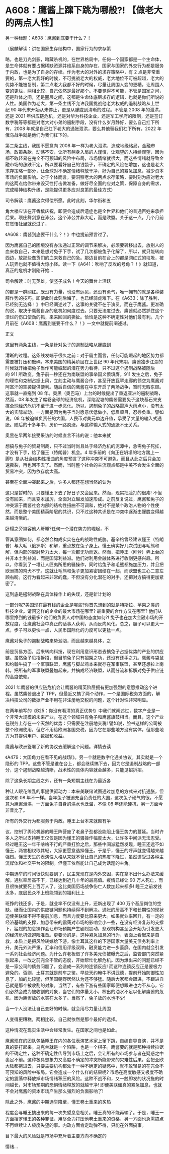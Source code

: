 # A608：鹰酱上蹿下跳为哪般?! 【做老大的两点人性】

另一种标题：A608：鹰酱到底要干什么？！

（展麟解读：讲在国家生存结构中，国家行为的求存策

略，也是刀光剑影，暗藏杀机的，在世界格局中，任何一个国家都是一个生命体，是生命体就有要占据稀缺资源并维系自身的存在，国家与国家的外交行为都是服务于内政，也是为了自身的存续。作为老大的对外的求存策略中，有 2 点是非常重要的，第一老大我好的时候，不可挑战老大的权威，老大地位不可被超越，老大的优势不能被复制，第二点老大我都不好的时候，尽量让周围人变的更糟，让周围人变的更烂，两相比较，自己依然是最好那个。不要觉得不可能，不管是国家之间，还是群体之间，还是圈层之间，这都是生命体底层求存的逻辑，也就是你们所说的人性。美国作为老大，第一条主线不允许我国挑战他老大权威的遏制战略从上世纪 90 年代末开始从未停止，更是从朦胧到清晰的过程。不管是 2008 年的泄洪，还是 2021 年供应链危机，还是对华为科技企业，还是军工学府的限制，还是签订数字税等等都是对老大对小弟的遏制手段，没有什么岁月静好，要么自己扛下所有，2008 年就是自己扛下老大的通胀泄洪，要么其他替我们杠下所有，2022 年俄乌战争就是他们为我们扛下的。

第二条主线，我国不愿意向 2008 年一样为老大泄洪，造成地缘格局，金融市场，政策条款，动荡不安，让所有躬身入局的人谨慎，让观望的人持续观望，因为都不敢轻易在完全不可预知的风险中布局，市场情绪就很大，而这些情绪就导致金融市场的涨跌不定，所以要看好自己的钱袋子，不确定的风险在增加，这也是老大求存策略一部分，让全球对不确定情绪释放干净，好为自己的紧急加息，减少资本市场的负面影响。对于个体而言，要洞察老大的两点求存策略，要时刻为应对老大的这两点给你带来毁灭性打击做准备，做好尽全面的应对之策，保障自身的需求，完成精神结构升级，是能提供更多应对良策的最佳方式）

司令解读：鹰酱这次得偿所愿。此时此刻，华尔街和五

角大楼应该在开香槟庆祝，即便会造成后遗症也是全世界和他们的普通百姓来承担后果。项庄舞剑意在沛公，这个沛公并非大毛，而是欧盟。关于这一点，几个月前在觉悟社里就说过了，

《A608：鹰酱到底要干什么？！》中也提前预言过了。

因为鹰酱自己的困境没有办法通过正常的调节来解决，必须要转移出去，放别人的血来救自己，本来是想对兔子下手，试了几次都被兔子化解了，所以，就只能转向西边，放那些蠢货们的血来救自己的急。那边目前在台上的都是网红式的垃圾，被人玩弄也就不值得大惊小怪。读一下《A641：吹响了反攻的号角？！》就知道，真正的危机才刚刚开始…

司令解读：时无英雄，使竖子成名！今天的舞台上活跃

的都是一群网红。既没有力量，也没有远见，还没有勇气，唯一拥有的就是各种装腔作势的技巧。即便此时此刻后悔了，也已经骑虎难下。在《A633：除了胜利，已经别无选择！》中已经阐述过了，这事的关键不在于演员，而在于鹰酱。更准确的说，取决于鹰酱自身的危机如何度过去。只要无法度过去，鹰酱就必然抓住这个溃烂的伤口使劲的抓，来来回回的撕扯。恰恰是这种不确定性对他们最有利。几个月前在《A608：鹰酱到底要干什么？！》一文中就提前阐述过。

正文

这里有两条主线，一条是针对兔子的遏制战略从朦胧到

清晰的过程。这条线发端于很久之前：对于霸主而言，任何可能崛起的地区势力都需要被打压和敲碎。本来美国的精英阶层在上世纪 90 年代末期，鹰酱独步江湖的时候就开始把兔子当作可能崛起的潜在势力看待，只不过这个遏制战略被随后的 911 所改变。兔子前一秒还在为南联盟的事举国义愤填膺。911 发生之后，兔子的理性和克制占据上风，立刻主动与鹰酱合作，甚至开放瓦罕走廊的领空为鹰酱对阿富汗的空袭提供便利。随后自信的鹰酱在中东开启了两场战争，暂时无暇东顾。这事就一直拖到 08 年。奥黑（奥巴马）上台的时候提出了重返亚洲的遏制战略，然而，08 年发生了席卷全球的经济危机，深陷泥塘的鹰酱需要兔子这块基石来支撑全球经济危机不至于进一步恶化。所以，遏制兔子的战略雷声大雨点小，没有太大的实际举动。一方面是因为兔子当时愿意伏低做小，低眉顺目，忍辱负重。譬如说，08 年被迫做负责任的大国，人民币对美元单边升值，承受了大量的输入式通胀。随后的十多年中，房价一路疯涨，与这种输入式的通胀不无关系。

奥黑在早两年接受采访的时候直言不讳的说：他本来就

想搞与兔子的贸易制裁，只不过当时尚且处于经济危机的泥潭中，急需兔子死扛，才没有下手，给了懂王（特朗普）机会。4 年多前的《向正在坍塌的地方踹上一脚!》是从社会结构性扭曲的角度预言了这种冲突不可避免，而且从此之后只会加速撕裂，再也回不去了。然而，当时整个社会的主流观点都是中美不会发生全面的贸易冲突，因为依存度太高。

甚至在全面冲突起来之后，许多人都还在想当然的认为

这只是暂时的，只要懂王下去了好日子又会回来。然而，现实把脸打的很疼! 不但没有回来，而且变本加厉，全面对立越发加速形成。之前反复说过，鹰酱和兔子的冲突源于鹰酱社会内部的结构性扭曲不可调和，绝对不是某个政治人物的个性使然，而是整个美国精英阶层的共识，只不过这种共识是在冲突中逐渐由朦胧变得越来越清晰的。

卧榻之旁岂容他人鼾睡?任何一个潜在势力的崛起，不

管其意图如何，都必然会构成实实在在的战略性威胁。基辛格曾经建议懂王（特朗普）与大毛（俄罗斯）和解，重点放在兔子身上。懂王确实好几次试图与毛熊和解，但内部的掣肘势力太大，每一次都无功而返。然而，把睡王（拜登）弄上台的并非本土利益派，而是国际利益派。他们对利用金融体系进行收割更感兴趣。所以，你看到了一堆让人匪夷所思的骚操作，同时给兔子和毛熊都施加压力，并且把欧洲搞的鸡犬不宁。这就让毛熊和兔子更加紧密团结在一起，而欧盟也三心二意左顾右盼。这行为看起来非常的蠢，不但没有分化潜在的对手，还把对方搞得更加紧密了。

这到底是遏制战略在具体操作上的失误，还是新计划的

一部分呢?美国现在最有钱的企业是哪些?你首先想到的就是特斯拉、苹果之类的科技企业。请问这样的企业的最大市场在哪里? 最重要的合作方又在哪里? 他们从哪里挣到的钱最多? 他们的负责人对中国的态度如何?! 兔子也在加大金融市场的开放程度，让鹰酱社会中真正的话事人获利，从而反向风化。总之，胆子可以更大一点，步子可以更快一点，人民币国际化的力度可以更猛一点。

鹰酱对兔子的遏制战略来势汹汹，而且越来越具体，之

前是贸易方面，后来转向科技，现在利用意识形态去搞兔子占据优势的产业的供应链。虽然兔子见招拆招，但目前兔子只有招架之功，还没有还手之力。鹰酱与袋鼠和约翰牛搞了一个军事联盟，鹰酱与脚盆鸡本来就存在军事联盟，甚至还想拉上南韩，把所有的军事联盟叠加起来，并搞成经济联盟，从而分流和拆解对兔子供应链的高度依赖。

2021 年鹰酱的供应链危机会让鹰酱的精英阶层拥有更加强烈的意愿推动这个进程。虽然鹰酱退出了 TPP，但最近又搞了两个动作，一个是国际税务方面的，解决科技公司的数据产业不用在非注册地交税的问题，这个针对性非常明显。

在两年前写的《B25：你没有看清的真正优势!》中我们就阐述过，数字产业是一个非常大规模的未来产业，在这个领域只有兔子和鹰酱旗鼓相当。而且，这个产业在税务上存在一个天然的优势：只需要在注册地交税! 譬如说，脸书这样的公司被整个欧洲使用，但它不用给欧洲各国交税，因为它在那些地方没有实体，但那些地方为其提供用户、数据和收益。

鹰酱与欧洲签署了新的协议去缓解这个问题。详情去读

《A479：大国角力在看不见的战场!》。另一个就是数字化通关协议，其实就是一个隐形的 TPP。这些不管是谁在台上，都会继续搞下去，因为它是遏制战略的一部分，这个遏制战略越清晰，战术性的具体内容就会越多，只能见招拆招。

除了这条长期主线之外，还有一条短期主线在为最近各

种让人眼花缭乱的事提供驱动力：本来美联储试图通过加息的方式来对抗通胀，但这次和 08 年不一样。当年兔子被迫充当负责任的大国，这次兔子硬气的很，不愿意为鹰酱泄洪，一方面兔子自身的洪水也泛滥，不像 08 年还能硬抗，另一方面今非昔比了。

所有的外交行为都服务于内政。睡王上台本来就颇有争

议，控制了舆论机器的睡王阵营废了老鼻子劲都没能阻止懂王势力的蔓延。当时许多人之所以支持睡王仅仅是因为懂王的骚操作幅度太大，让许多中间派无法忍受。经过睡王这一年干啥啥不行的严重打脸之后，那些中间派猛然发现，睡王还远不如懂王，两害相权取其轻，大家更愿意选择懂王。于是乎，懂王的呼声就变得越来越强烈。懂王天生的表演性人格从来就不曾让自己的热度下降过，虽然遭受过各种主流媒体和社交平台的限制。但懂王依然能让自己成为话题的主角。

中期选举的时间很快就要到了，民主党现在是内外交困，实在拿不出什么办法来缓解。通胀率居高不下，已经达到近几十年的最高值。疫情已经让 90 万人死亡，而且很快就要死上百万人了。这比美国历场战争伤亡人数加起来都多! 睡王之前发钱太多，底层民众不上班能领到的福利比上

班挣的钱还多，于是，就业率不仅没有上升，还新出现了 400 万个基层岗位的空缺。继而让国内的供应链问题也持续得不到解决。通胀的居高不下和长期性的现状迫使美联储不得不提前加息，而且力度要比原来更大。如果就业率回升，有一定的经济基础的支撑，加息带来的震荡对市场的影响会小一些，在没有经济复苏的支撑下，猛烈的加息操作会让市场预期产生剧烈震动，悲观机构甚至会开始为引发更大的经济危机做避险准备。更要命的是，这种紧急加息的行为，表面上看起来是自救，本质上是把风险转嫁给下游。像土耳其这样的下游国家大量美元债务利率上升，美元外流严重，汇率和信用评级双降，融资能力进一步萎靡。在国内就会引发一系列社会经济问题。为什么许老板借了许多美元债被曝光之后，监管部门突然紧张起来，一改之前完全不管的态度，开始帮忙化解危机。因为爆出来的问题已经不是一家公司的债务问题了，会造成一系列的连锁反应! 而这种连锁反应正是要极力避免的。否则，土耳其就是前车之鉴。早些天约翰牛不讲武德，提前开始防御性加息了，加的比较猛，但英国朝野居然认为还不够猛。随后大家都会跟进，不跟进自己就是那个被收割的对象。当然了，有些下游有些国家即便想跟进也力不从心，它们必然会成为被收割的对象，当它们的体量太小，榨出的油水不足以化解鹰酱的危机，因为鹰酱放的水实在太多了。当然了，兔子放的水也不少!

当一个人没法让自己变好的时候，就会用尽力量让周围

人变得更糟糕，两相比较，自己就依然是那个最好的选择。

这种情况在现实生活中会经常发生。在国家之间也是如此。

鹰酱现在的团队包括睡王在内的各位表演艺术家上窜下跳，自编自导自演，并不是真的要打起来。乌克兰就是一个陷阱，也是一个棋子。鹰酱要的就是那种持续拉锯的不确定性，这种不确定性传导到市场上之后，会让所有的市场参与者在疑惑之中裹足不前。这种极具想象力又高度不确定的冲突所能带来的灾难性后果，会把亚欧大陆都拖进去，只要主要机构都处于一种不确定的疑惑中，就不敢轻易的在完全不可预知的风险中布局。它会造成一个什么样的结果呢? 市场在高度敏感又极度不确定的震荡中释放掉市场情绪积压的风险。这种不战不和，又一触即发的状况拖的时间越长，对市场预期的恐惧情绪释放的就越干净! 即便美联储真的紧急加息，也就不会对鹰酱的资本市场产生那么强烈的负面影响了!

除此之外，鹰酱的中期选举降至，懂王卷土重来的炙热

程度会与睡王搞出来的每一次失望息息相关。睡王真的不能再输了。于是，睡王一方面搜罗懂王的各种罪证，用尽全力打压他卷土重来的资格，另一方面也急需搞点不再继续让人极度失望的事。内政方面肯定动弹不得，只能在外面搞事。

目下最大的风险就是市场中充斥着主要方向不确定的

情绪…